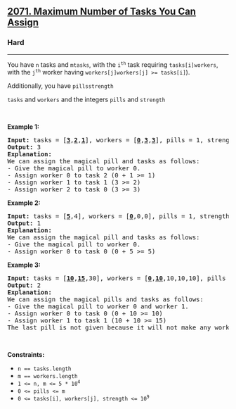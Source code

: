 <h2><a href="https://leetcode.com/problems/maximum-number-of-tasks-you-can-assign/">2071. Maximum Number of Tasks You Can Assign</a></h2><h3>Hard</h3><hr><div><p><font papago-translate="cached" papago-id="0">You have </font><code>n</code><font papago-translate="cached" papago-id="1"> tasks and </font><code>m</code><code>tasks</code><font papago-translate="cached" papago-id="3">, with the </font><code>i<sup>th</sup></code><font papago-translate="cached" papago-id="4"> task requiring </font><code>tasks[i]</code><code>workers</code><font papago-translate="cached" papago-id="6">, with the </font><code>j<sup>th</sup></code><font papago-translate="cached" papago-id="7"> worker having </font><code>workers[j]</code><code>workers[j] &gt;= tasks[i]</code><font papago-translate="cached" papago-id="9">).</font></p>

<p><font papago-translate="cached" papago-id="10">Additionally, you have </font><code>pills</code><code>strength</code></p>

<p><code>tasks</code><font papago-translate="cached" papago-id="14"> and </font><code>workers</code><font papago-translate="cached" papago-id="15"> and the integers </font><code>pills</code><font papago-translate="cached" papago-id="16"> and </font><code>strength</code></p>

<p>&nbsp;</p>
<p><strong papago-id="29" papago-translate="translated">Example 1:</strong></p>

<pre papago-id="30" papago-translate="cached"><strong papago-id="30-0">Input:</strong> tasks = [<u papago-id="30-2"><strong papago-id="30-2-0">3</strong></u>,<u papago-id="30-4"><strong papago-id="30-4-0">2</strong></u>,<u papago-id="30-6"><strong papago-id="30-6-0">1</strong></u>], workers = [<u papago-id="30-8"><strong papago-id="30-8-0">0</strong></u>,<u papago-id="30-10"><strong papago-id="30-10-0">3</strong></u>,<u papago-id="30-12"><strong papago-id="30-12-0">3</strong></u>], pills = 1, strength = 1
<strong papago-id="30-14">Output:</strong> 3
<strong papago-id="30-16">Explanation:</strong>
We can assign the magical pill and tasks as follows:
- Give the magical pill to worker 0.
- Assign worker 0 to task 2 (0 + 1 &gt;= 1)
- Assign worker 1 to task 1 (3 &gt;= 2)
- Assign worker 2 to task 0 (3 &gt;= 3)
</pre>

<p><strong papago-id="31" papago-translate="translated">Example 2:</strong></p>

<pre papago-id="32" papago-translate="cached"><strong papago-id="32-0">Input:</strong> tasks = [<u papago-id="32-2"><strong papago-id="32-2-0">5</strong></u>,4], workers = [<u papago-id="32-4"><strong papago-id="32-4-0">0</strong></u>,0,0], pills = 1, strength = 5
<strong papago-id="32-6">Output:</strong> 1
<strong papago-id="32-8">Explanation:</strong>
We can assign the magical pill and tasks as follows:
- Give the magical pill to worker 0.
- Assign worker 0 to task 0 (0 + 5 &gt;= 5)
</pre>

<p><strong papago-id="33" papago-translate="translated">Example 3:</strong></p>

<pre papago-id="34" papago-translate="cached"><strong papago-id="34-0">Input:</strong> tasks = [<u papago-id="34-2"><strong papago-id="34-2-0">10</strong></u>,<u papago-id="34-4"><strong papago-id="34-4-0">15</strong></u>,30], workers = [<u papago-id="34-6"><strong papago-id="34-6-0">0</strong></u>,<u papago-id="34-8"><strong papago-id="34-8-0">10</strong></u>,10,10,10], pills = 3, strength = 10
<strong papago-id="34-10">Output:</strong> 2
<strong papago-id="34-12">Explanation:</strong>
We can assign the magical pills and tasks as follows:
- Give the magical pill to worker 0 and worker 1.
- Assign worker 0 to task 0 (0 + 10 &gt;= 10)
- Assign worker 1 to task 1 (10 + 10 &gt;= 15)
The last pill is not given because it will not make any worker strong enough for the last task.
</pre>

<p>&nbsp;</p>
<p><strong papago-id="35" papago-translate="translated">Constraints:</strong></p>

<ul>
	<li><code>n == tasks.length</code></li>
	<li><code>m == workers.length</code></li>
	<li><code>1 &lt;= n, m &lt;= 5 * 10<sup>4</sup></code></li>
	<li><code>0 &lt;= pills &lt;= m</code></li>
	<li><code>0 &lt;= tasks[i], workers[j], strength &lt;= 10<sup>9</sup></code></li>
</ul>
</div>